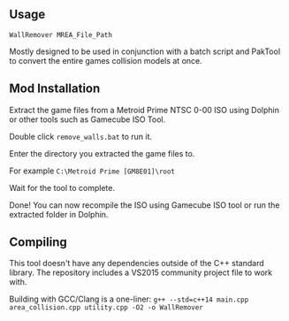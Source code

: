 ## Usage
`WallRemover MREA_File_Path`

Mostly designed to be used in conjunction with a batch script and PakTool
to convert the entire games collision models at once.

## Mod Installation
Extract the game files from a Metroid Prime NTSC 0-00 ISO using Dolphin or other tools such as Gamecube ISO Tool.

Double click `remove_walls.bat` to run it.

Enter the directory you extracted the game files to.

For example `C:\Metroid Prime [GM8E01]\root`

Wait for the tool to complete.

Done! You can now recompile the ISO using Gamecube ISO tool or run the extracted folder in Dolphin.

## Compiling
This tool doesn't have any dependencies outside of the C++ standard library.
The repository includes a VS2015 community project file to work with.

Building with GCC/Clang is a one-liner: `g++ --std=c++14 main.cpp area_collision.cpp utility.cpp -O2 -o WallRemover`
